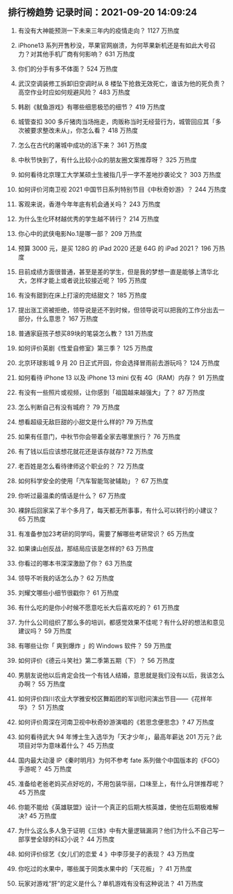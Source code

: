 
## 排行榜趋势 记录时间：2021-09-20 14:09:24
  
  1. 有没有大神能预测一下未来三年内的疫情走向？ 1127 万热度
    
  2. iPhone13 系列开售秒没，苹果官网崩溃，为何苹果新机还是有如此大号召力？对其他手机厂商有何影响？ 631 万热度
    
  3. 你们的分手有多不体面？ 524 万热度
    
  4. 武汉空调装修工拆卸旧空调时从 8 楼坠下抢救无效死亡，谁该为他的死负责？高空作业时应如何规避风险？ 483 万热度
    
  5. 韩剧《鱿鱼游戏》有哪些细思极恐的细节？ 419 万热度
    
  6. 城管查扣 300 多斤猪肉当场拖走，肉贩称当时无经营行为，城管回应其「多次被要求整改未从」，你怎么看？ 418 万热度
    
  7. 怎么在古代的屠城中成功的活下来？ 361 万热度
    
  8. 中秋节快到了，有什么比较小众的朋友圈文案推荐呀？ 325 万热度
    
  9. 如何看待北京理工大学某硕士生被指几乎一字不差地抄袭论文？ 303 万热度
    
  10. 如何评价河南卫视 2021 中国节日系列特别节目《中秋奇妙游》？ 244 万热度
    
  11. 客观来说，香港今年年底有机会通关吗？ 243 万热度
    
  12. 为什么生化环材越优秀的学生越不转行？ 214 万热度
    
  13. 你心中的武侠电影No.1是哪一部？ 209 万热度
    
  14. 预算 3000 元，是买 128G 的 iPad 2020 还是 64G 的 iPad 2021？ 196 万热度
    
  15. 目前成绩方面很普通，甚至是差的学生，但是我的梦想一直是能够上清华北大，怎样才能上或者说比较接近呢？ 195 万热度
    
  16. 有没有甜到在床上打滚的完结甜文？ 185 万热度
    
  17. 提出涨工资被拒绝，领导说是还不到时候，但领导说可以把我的工作分出去一部分，什么意思？ 167 万热度
    
  18. 普通家庭孩子想买89块的笔袋怎么教？ 131 万热度
    
  19. 如何评价英剧《性爱自修室》第三季？ 125 万热度
    
  20. 北京环球影城 9 月 20 日正式开园，你会选择冒雨前去游玩吗？ 124 万热度
    
  21. 如何看待 iPhone 13 以及 iPhone 13 mini  仅有 4G（RAM）内存？ 91 万热度
    
  22. 有没有一些照片或视频，让你感到「祖国越来越强大」了？ 87 万热度
    
  23. 怎么判断自己有没有城府？ 79 万热度
    
  24. 想看超级无敌巨甜的小甜文是什么样的? 79 万热度
    
  25. 如果有任意门，中秋节你会带着全家去哪里旅行？ 76 万热度
    
  26. 有了钱以后应该想花就花还是该存就存? 72 万热度
    
  27. 老百姓是怎么看待律师这个职业的？ 72 万热度
    
  28. 如何科学安全的使用「汽车智能驾驶辅助」？ 67 万热度
    
  29. 你听过最温柔的情话是什么？ 67 万热度
    
  30. 裸辞后回家呆了半个多月了，每天都无所事事，有什么可以转行的小建议？ 65 万热度
    
  31. 有准备参加23考研的同学吗，需要了解哪些考研常识？ 65 万热度
    
  32. 如果谏山创反战，那结局应该是怎样的? 63 万热度
    
  33. 你看过的哪本书深深激励了你？ 63 万热度
    
  34. 领导不听我的话怎么办？ 62 万热度
    
  35. 刘耀文哪些小细节很戳你？ 61 万热度
    
  36. 有什么吃的是你小时候不愿意吃长大后喜欢吃的？ 61 万热度
    
  37. 为什么公司组织了那么多的培训，都感觉效果不佳呢？有什么好的想法和意见建议吗？ 59 万热度
    
  38. 有哪些让你「 爽到爆炸 」的 Windows 软件？ 59 万热度
    
  39. 如何评价《德云斗笑社》第二季第五期（下）？ 56 万热度
    
  40. 男朋友说他以后肯定会找一个有钱人结婚，意思就是我们没有以后，我该怎么办啊？ 55 万热度
    
  41. 如何评价四川农业大学雅安校区舞蹈团的军训慰问演出节目——《花样年华》？ 51 万热度
    
  42. 如何评价周深在河南卫视中秋奇妙游演唱的《若思念便思念》? 47 万热度
    
  43. 如何看待武大 94 年博士生入选华为「天才少年」，最高年薪达 201 万元？此项目对华为意味着什么？ 45 万热度
    
  44. 国内最大动漫 IP《秦时明月》为何不参考 fate 系列做个中国版本的《FGO》手游呢？ 45 万热度
    
  45. 准备给老爸老妈买点好吃的，不用包装华丽，口味至上，有什么月饼推荐呢？ 45 万热度
    
  46. 你能不能给《英雄联盟》设计一个真正的后期大核英雄，使他在后期极难解决? 45 万热度
    
  47. 为什么这么多人急于证明《三体》中有大量逻辑漏洞？他们为什么不自己写一部享誉全球的科幻小说？ 44 万热度
    
  48. 如何评价综艺《女儿们的恋爱 4 》中李莎旻子的表现？ 43 万热度
    
  49. 你吃过的水果中，哪些属于同类水果中的「天花板」？ 41 万热度
    
  50. 玩家对游戏“肝”的定义是什么？单机游戏有没有这种说法？ 41 万热度
    